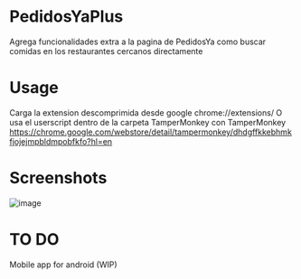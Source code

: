 # PedidosYaPlus
 Agrega funcionalidades extra a la pagina de PedidosYa como buscar comidas en los restaurantes cercanos directamente

# Usage
 Carga la extension descomprimida desde google chrome://extensions/
 O usa el userscript dentro de la carpeta TamperMonkey con TamperMonkey https://chrome.google.com/webstore/detail/tampermonkey/dhdgffkkebhmkfjojejmpbldmpobfkfo?hl=en
 
# Screenshots
 ![image](https://user-images.githubusercontent.com/48382642/143675455-6228bb20-41d0-4600-a512-2e86507119e0.png)

# TO DO
 Mobile app for android (WIP)
